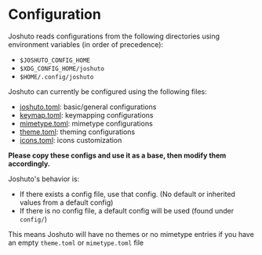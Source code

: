 # Configuration

Joshuto reads configurations from the following directories using environment variables (in order of precedence):

- `$JOSHUTO_CONFIG_HOME`
- `$XDG_CONFIG_HOME/joshuto`
- `$HOME/.config/joshuto`

Joshuto can currently be configured using the following files:

- [joshuto.toml](/docs/configuration/joshuto.toml.md): basic/general configurations
- [keymap.toml](/docs/configuration/keymap.toml.md): keymapping configurations
- [mimetype.toml](/docs/configuration/mimetype.toml.md): mimetype configurations
- [theme.toml](/docs/configuration/theme.toml.md): theming configurations
- [icons.toml](/docs/configuration/icons.toml.md): icons customization

**Please copy these configs and use it as a base, then modify them accordingly.**

Joshuto's behavior is:

- If there exists a config file, use that config. (No default or inherited values from a default config)
- If there is no config file, a default config will be used (found under `config/`)

This means Joshuto will have no themes or no mimetype entries if you have an empty `theme.toml` or `mimetype.toml` file
